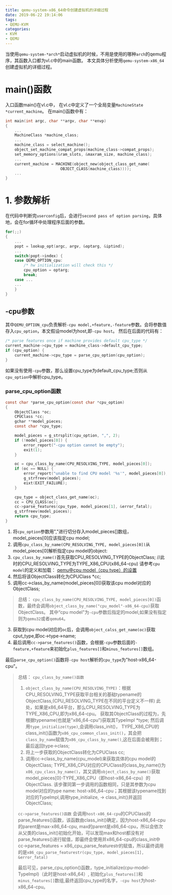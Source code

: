 ```yaml
---
title: qemu-system-x86_64命令创建虚拟机的详细过程
date: 2019-06-22 19:14:06
tags:
- QEMU-KVM
categories:
- KVM
- QEMU
---
```


当使用`qemu-system-*arch*`启动虚拟机的时候，不用是使用的哪种`arch`的qemu程序，其函数入口都为vl.c中的main函数。
本文具体分析使用`qemu-system-x86_64`创建虚拟机的详细过程。

<!-- more -->

# main()函数
入口函数main()在vl.c中， 在vl.c中定义了一个全局变量`MachineState *current_machine`。
在main()函数中有：
```C
int main(int argc, char **argv, char **envp)
{
	...
	MachineClass *machine_class;
	...
	machine_class = select_machine();
	object_set_machine_compat_props(machine_class->compat_props);
	set_memory_options(&ram_slots, &maxram_size, machine_class);
	...
	current_machine = MACHINE(object_new(object_class_get_name(
						OBJECT_CLASS(machine_class))));
	...
}
```


# 1. 参数解析
在代码中判断完`userconfig`后，会进行`second pass of option parsing`，具体地，会在for循环中处理程序后面的参数。
```C
for(;;)
{
	...
	popt = lookup_opt(argc, argv, &optarg, &iptind);
	...
	switch(popt->index) {
	case QEMU_OPTION_cpu:
		/* hw initialization will check this */
		cpu_option = optarg;
		break;
	case ...
	...
	}
}
```
## -cpu参数
其中`QEMU_OPTION_cpu`负责解析`-cpu model,+feature,-feature`参数。会将参数值存入`cpu_option`，本文假设model为host,即`-cpu host`。
然后在后面的代码有：
```C
/* parse features once if machine provides default cpu_type */
current_machine->cpu_type = machine_class->default_cpu_type;
if (cpu_option) {
	current_machine->cpu_type = parse_cpu_option(cpu_option);
}
```
如果没有使用`-cpu`参数，那么设置cpu_type为default_cpu_type;否则从`cpu_option`中解析cpu_type。

### parse_cpu_option函数
```C
const char *parse_cpu_option(const char *cpu_option)
{
	ObjectClass *oc;
	CPUClass *cc;
	gchar **model_pieces;
	const char *cpu_type;

	model_pieces = g_strsplit(cpu_option, ",", 2);
	if (!model_pieces[0]) {
		error_report("-cpu option cannot be empty");
		exit(1);
	}

	oc = cpu_class_by_name(CPU_RESOLVING_TYPE, model_pieces[0]);
	if (oc == NULL) {
		error_report("unable to find CPU model '%s'", model_pieces[0]);
		g_strfreev(model_pieces);
		eixt(EXIT_FAILURE);
	}

	cpu_type = object_class_get_name(oc);
	cc = CPU_CLASS(oc);
	cc->parse_features(cpu_type, model_pieces[1], &error_fatal);
	g_strfreev(model_pieces);
	return cpu_type;
}
```
1. 将`cpu_option`参数用","进行切分存入model_pieces[]数组，model_pieces[0]应该指定cpu model;
2. 调用`cpu_class_by_name(CPU_RESOLVING_TYPE, model_pieces[0])`从model_pieces[0]解析指定cpu model的object:
  1. `cpu_class_by_name()`首先获取CPU_RESOLVING_TYPE的ObjectClass; //此时的CPU_RESOLVING_TYPE为TYPE_X86_CPU(x86_64-cpu)
	 请参考`cpu model`的定义和加载： [qemu中cpu model（cpu type）的设置][cpu_model]
  2. 然后将该ObjectClass转化为CPUClass *cc;
  3. 调用cc->class_by_name(model_pieces[0])获取该cpu model对应的ObjectClass;

  > 总结：
  > `cpu_class_by_name(CPU_RESOLVING_TYPE, model_pieces[0])`函数，最终会调用`object_class_by_name("cpu_model"-x86_64-cpu)`获取ObjectClass。
  > 其中“cpu model"为`-cpu`参数后指定的model,如果没有指定则为`qemu32`或者`qemu64`。

3. 获取到cpu model对应的`oc`后，会调用`object_calss_get_name(oc)`获取cput_type,即oc->type->name;
4. 最后调用`cc->parse_features()`函数，会根据`-cpu`参数后面的`-feature,+feature`来初始化`plus_features[]`和`minus_features[]`数组。

最后`parse_cpu_option()`函数将`-cpu host`解析的`cpu_type`为"host-x86_64-cpu"。

> 总结：
> `cpu_class_by_name()函数`
> 1. `object_class_by_name(CPU_RESOLVING_TYPE)`：根据CPU_RESOLVING_TYPE获取平台相关的基础typename的ObjectClass,(CPU_RESOLVING_TYPE在不同的平台定义不一样)
>    此处，如果是x86_64平台，那么CPU_RESOLVING_TYPE为TYPE_X86_CPU,即为x86_64-cpu。
>    获取其ObjectClass的过程为，先根据typename(也就是"x86_64-cpu")获取其TypeImpl *type;
>    然后调用`type_initialize(type)`,会调用class_init()， TYPE_X86_CPU的class_init()函数为`x86_cpu_common_class_init()`，其会把`class_by_name`赋值为`x86_cpu_class_by_name()`,这在后面会被用到；
>    最后返回type->class;
> 2. 将上一步获取的ObjectClass转化为CPUClass cc;
> 3. 调用cc->class_by_name(cpu_model)来获取具体的cpu model的ObjectClass; 
>    TYPE_X86_CPU对应的CPUClass的class_by_name()为`x86_cpu_class_by_name()`，其又调用`object_class_by_name()`获取model_pieces[0]-TYPE_X86_CPU（即host-x86_64-cpu）的ObjectClass.
>    该步骤同第一步调用的函数相同，只是其参数为cpu model对应的type name: host-x86_64-cpu；其根据该typename找到对应的TypeImpl,调用type_initialize, -> class_init()并返回ObjectClass;
> 
> `cc->parse_features()函数`
> 会调用`host-x86_64-cpu`的CPUClass的parse_features()函数，该函数由class_init()确定，因为host-x86_64-cpu的parent是max-x86_64-cpu, max的parent是x86_64-cpu，所以会依次从父类的class_init()初始化开始，可以发现max和host都没有对parse_features()进行赋值，即最终会使用并x86_64-cpu的class_init中cc->parse_features = x86_cpu_parse_featurestr的赋值，所以最终调用的是`x86_cpu_parse_featurestr(cpu_type, model_pieces[1], &error_fatal)`
>
> 最后可见，parse_cpu_option()函数，type_initialize(cpu-model-TypeImpl)（此时是host-x86_64）, 初始化`plus_features[]`和`minus_features[]`数组,最终返回cpu_type的名字，`-cpu host`为host-x86_64-cpu。




























[cpu_model]: ../2/qemu中cpu_model的设置.html